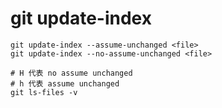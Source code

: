 # git update-index

```shell
git update-index --assume-unchanged <file>
git update-index --no-assume-unchanged <file>

# H 代表 no assume unchanged
# h 代表 assume unchanged
git ls-files -v
```